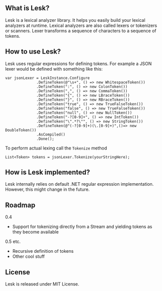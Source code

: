 ## What is Lesk?
Lesk is a lexical analyzer library. It helps you easily build your lexical analyzers at runtime. Lexical analyzers are also called lexers or tokenizers or scanners. Lexer transforms a sequence of characters to a sequence of tokens.

## How to use Lesk?
Lesk uses regular expressions for defining tokens. For example a JSON lexer would be defined with something like this: 

    var jsonLexer = LeskInstance.Configure
                  .DefineToken(@"\s+", () => new WhitespaceToken())
                  .DefineToken(":", () => new ColonToken())
                  .DefineToken(",", () => new CommaToken())
                  .DefineToken("{", () => new LBraceToken())
                  .DefineToken("}", () => new RBraceToken())
                  .DefineToken("true", () => new TrueFalseToken())
                  .DefineToken("false", () => new TrueFalseToken())
                  .DefineToken("null", () => new NullToken())
                  .DefineToken("-?[0-9]+", () => new IntToken())
                  .DefineToken("\".*?\"", () => new StringToken())
                  .DefineToken(@"(-?[0-9]+)(\.[0-9]+)",()=> new DoubleToken())
                  .AsCompiled()
                  .Done();

To perform actual lexing call the `Tokenize` method 

    List<Token> tokens = jsonLexer.Tokenize(yourStringHere); 

## How is Lesk implemented?
Lesk internally relies on default .NET regular expression implementation. However, this might change in the future.

## Roadmap 
0.4

* Support for tokenizing directly from a Stream and yielding tokens as they become available 

0.5 etc.

* Recursive definition of tokens 
* Other cool stuff

## License 
Lesk is released under MIT License.
